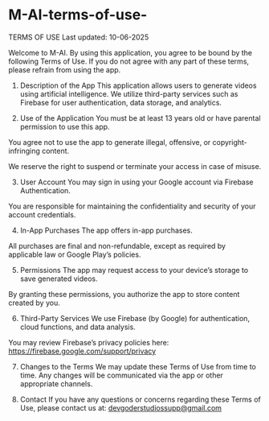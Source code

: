 # M-AI-terms-of-use-
TERMS OF USE
Last updated: 10-06-2025

Welcome to M-AI. By using this application, you agree to be bound by the following Terms of Use. If you do not agree with any part of these terms, please refrain from using the app.

1. Description of the App
This application allows users to generate videos using artificial intelligence. We utilize third-party services such as Firebase for user authentication, data storage, and analytics.

2. Use of the Application
You must be at least 13 years old or have parental permission to use this app.

You agree not to use the app to generate illegal, offensive, or copyright-infringing content.

We reserve the right to suspend or terminate your access in case of misuse.

3. User Account
You may sign in using your Google account via Firebase Authentication.

You are responsible for maintaining the confidentiality and security of your account credentials.

4. In-App Purchases
The app offers in-app purchases.

All purchases are final and non-refundable, except as required by applicable law or Google Play’s policies.

5. Permissions
The app may request access to your device’s storage to save generated videos.

By granting these permissions, you authorize the app to store content created by you.

6. Third-Party Services
We use Firebase (by Google) for authentication, cloud functions, and data analysis.

You may review Firebase’s privacy policies here: https://firebase.google.com/support/privacy

7. Changes to the Terms
We may update these Terms of Use from time to time. Any changes will be communicated via the app or other appropriate channels.

8. Contact
If you have any questions or concerns regarding these Terms of Use, please contact us at:
devgoderstudiossupp@gmail.com

